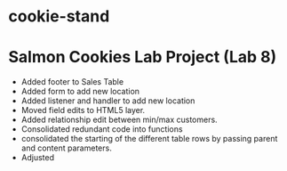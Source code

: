 # cookie-stand
<h1>Salmon Cookies Lab Project (Lab 8)</h1>
<ul>
<li>Added footer to Sales Table</li>
<li>Added form to add new location</li>
<li>Added listener and handler to add new location</li>
<li>Moved field edits to HTML5 layer.</li>
<li>Added relationship edit between min/max customers.</li>
<li>Consolidated redundant code into functions</li>
<li>consolidated the starting of the different table rows by passing parent and content parameters.</li>
<li>Adjusted</li>
</ul>


